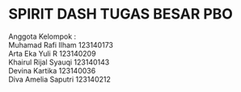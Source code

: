 # SPIRIT DASH TUGAS BESAR PBO
Anggota Kelompok :  
Muhamad Rafi Ilham 123140173  
Arta Eka Yuli R 123140209  
Khairul Rijal Syauqi 123140143  
Devina Kartika 123140036  
Diva Amelia Saputri 123140212
